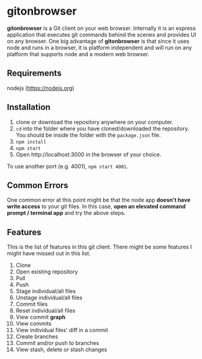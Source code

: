 
# gitonbrowser

**gitonbrowser** is a Git client on your web browser. Internally it is an express application that executes git commands behind the scenes and provides UI on any browser.
One big advantage of **gitonbrowser** is that since it uses node and runs in a browser, it is platform independent and will run on any platform that supports node and a modern web browser.

## Requirements
nodejs (https://nodejs.org)

## Installation
1. clone or download the repository anywhere on your computer.
2. `cd` into the folder where you have cloned/downloaded the repository.  You should be inside the folder with the `package.json` file.
3. `npm install`
4. `npm start`
5. Open http://localhost:3000 in the browser of your choice.

To use another port (e.g. 4001), `npm start 4001`.

## Common Errors
One common error at this point might be that the node app **doesn't have write access** to your git files. In this case, **open an elevated command prompt / terminal app** and try the above steps.

## Features
This is the list of features in this git client. There might be some features I might have missed out in this list.
1. Clone
2. Open existing repository
3. Pull
4. Push
5. Stage individual/all files
6. Unstage individual/all files
7. Commit files
8. Reset individual/all files
9. View commit **graph**
10. View commits
11. View individual files' diff in a commit
12. Create branches
13. Commit and/or push to branches
14. View stash, delete or stash changes